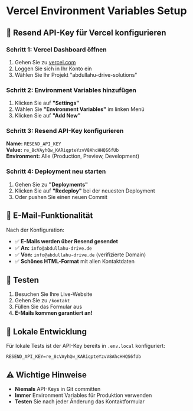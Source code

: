 # Vercel Environment Variables Setup

## 🔑 Resend API-Key für Vercel konfigurieren

### Schritt 1: Vercel Dashboard öffnen
1. Gehen Sie zu [vercel.com](https://vercel.com)
2. Loggen Sie sich in Ihr Konto ein
3. Wählen Sie Ihr Projekt "abdullahu-drive-solutions"

### Schritt 2: Environment Variables hinzufügen
1. Klicken Sie auf **"Settings"**
2. Wählen Sie **"Environment Variables"** im linken Menü
3. Klicken Sie auf **"Add New"**

### Schritt 3: Resend API-Key konfigurieren
**Name:** `RESEND_API_KEY`  
**Value:** `re_8cVAyhQw_KARiqpteYzvV8AhcHHQS6fUb`  
**Environment:** Alle (Production, Preview, Development)

### Schritt 4: Deployment neu starten
1. Gehen Sie zu **"Deployments"**
2. Klicken Sie auf **"Redeploy"** bei der neuesten Deployment
3. Oder pushen Sie einen neuen Commit

## 📧 E-Mail-Funktionalität

Nach der Konfiguration:
- ✅ **E-Mails werden über Resend gesendet**
- ✅ **An:** `info@abdullahu-drive.de`
- ✅ **Von:** `info@abdullahu-drive.de` (verifizierte Domain)
- ✅ **Schönes HTML-Format** mit allen Kontaktdaten

## 🧪 Testen

1. Besuchen Sie Ihre Live-Website
2. Gehen Sie zu `/kontakt`
3. Füllen Sie das Formular aus
4. **E-Mails kommen garantiert an!**

## 🔧 Lokale Entwicklung

Für lokale Tests ist der API-Key bereits in `.env.local` konfiguriert:
```env
RESEND_API_KEY=re_8cVAyhQw_KARiqpteYzvV8AhcHHQS6fUb
```

## ⚠️ Wichtige Hinweise

- **Niemals** API-Keys in Git committen
- **Immer** Environment Variables für Produktion verwenden
- **Testen** Sie nach jeder Änderung das Kontaktformular


